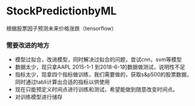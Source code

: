 # StockPredictionbyML
根据股票因子预测未来价格涨跌（tensorflow）
### 需要改进的地方
- 模型过拟合，改进模型，同时解决过拟合的问题，尝试cnn，svm等模型
- 数据太少，现只拿AAPL 2015-1-1 到2018-6-1的数据做测试，说明性不足
- 指标太少，现拿四个指标做训练，我们需要做的，获取s&p500的股票数据，同时通过tabli计算出合适的指标以供使用
- 现在只能预定义时间点进行训练和测试，希望能做到随意改变时间点。
- 对训练模型进行储存